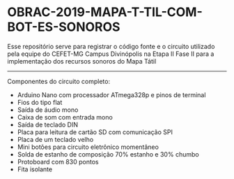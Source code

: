 # OBRAC-2019-MAPA-T-TIL-COM-BOT-ES-SONOROS
Esse repositório serve para registrar o código fonte e o circuito utilizado pela equipe do CEFET-MG Campus Divinópolis na Etapa II Fase II para a implementação dos recursos sonoros do Mapa Tátil

---

Componentes do circuito completo: 
 
  - Arduino Nano com processador ATmega328p e pinos de terminal 
  - Fios do tipo flat  
  - Saída de áudio mono 
  - Caixa de som com entrada mono 
  - Saída de teclado DIN 
  - Placa para leitura de cartão SD com comunicação SPI 
  - Placa de um teclado velho 
  - Mini botões para circuito eletrônico momentâneo 
  - Solda de estanho de composição 70% estanho e 30% chumbo 
  - Protoboard com 830 pontos 
  - Fita isolante  
 

